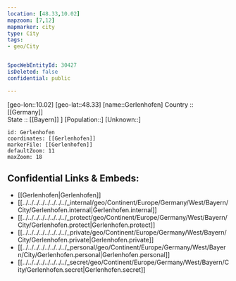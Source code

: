 ```yaml
---
location: [48.33,10.02] 
mapzoom: [7,12] 
mapmarker: city 
type: City
tags:
- geo/City


SpocWebEntityId: 30427
isDeleted: false
confidential: public

---
```

[geo-lon::10.02] 
[geo-lat::48.33] 
[name::Gerlenhofen] 
Country :: [[Germany]]  
State :: [[Bayern]] ] 
[Population::] 
[Unknown::] 


```leaflet
id: Gerlenhofen
coordinates: [[Gerlenhofen]] 
markerFile: [[Gerlenhofen]] 
defaultZoom: 11 
maxZoom: 18
```


## Confidential Links & Embeds: 
- [[Gerlenhofen|Gerlenhofen]]  
- [[../../../../../../../../_internal/geo/Continent/Europe/Germany/West/Bayern/City/Gerlenhofen.internal|Gerlenhofen.internal]] 
- [[../../../../../../../../_protect/geo/Continent/Europe/Germany/West/Bayern/City/Gerlenhofen.protect|Gerlenhofen.protect]] 
- [[../../../../../../../../_private/geo/Continent/Europe/Germany/West/Bayern/City/Gerlenhofen.private|Gerlenhofen.private]] 
- [[../../../../../../../../_personal/geo/Continent/Europe/Germany/West/Bayern/City/Gerlenhofen.personal|Gerlenhofen.personal]] 
- [[../../../../../../../../_secret/geo/Continent/Europe/Germany/West/Bayern/City/Gerlenhofen.secret|Gerlenhofen.secret]] 
